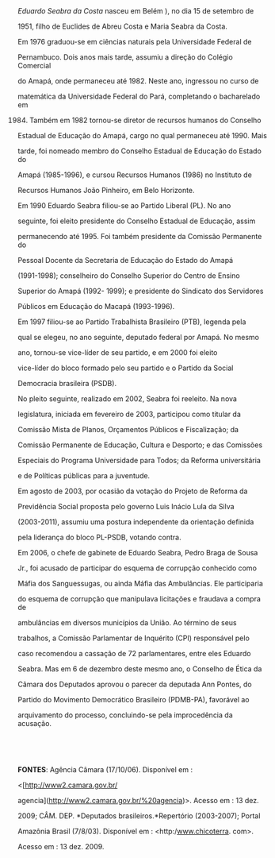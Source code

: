 

 



*Eduardo Seabra da Costa* nasceu em Belém ), no dia 15 de setembro de

1951, filho de Euclides de Abreu Costa e Maria Seabra da Costa.



Em 1976 graduou-se em ciências naturais pela Universidade Federal de

Pernambuco. Dois anos mais tarde, assumiu a direção do Colégio Comercial

do Amapá, onde permaneceu até 1982. Neste ano, ingressou no curso de

matemática da Universidade Federal do Pará, completando o bacharelado em

1984. Também em 1982 tornou-se diretor de recursos humanos do Conselho

Estadual de Educação do Amapá, cargo no qual permaneceu até 1990. Mais

tarde, foi nomeado membro do Conselho Estadual de Educação do Estado do

Amapá (1985-1996), e cursou Recursos Humanos (1986) no Instituto de

Recursos Humanos João Pinheiro, em Belo Horizonte.



Em 1990 Eduardo Seabra filiou-se ao Partido Liberal (PL). No ano

seguinte, foi eleito presidente do Conselho Estadual de Educação, assim

permanecendo até 1995. Foi também presidente da Comissão Permanente do

Pessoal Docente da Secretaria de Educação do Estado do Amapá

(1991-1998); conselheiro do Conselho Superior do Centro de Ensino

Superior do Amapá (1992- 1999); e presidente do Sindicato dos Servidores

Públicos em Educação do Macapá (1993-1996).



Em 1997 filiou-se ao Partido Trabalhista Brasileiro (PTB), legenda pela

qual se elegeu, no ano seguinte, deputado federal por Amapá. No mesmo

ano, tornou-se vice-líder de seu partido, e em 2000 foi eleito

vice-líder do bloco formado pelo seu partido e o Partido da Social

Democracia brasileira (PSDB).



No pleito seguinte, realizado em 2002, Seabra foi reeleito. Na nova

legislatura, iniciada em fevereiro de 2003, participou como titular da

Comissão Mista de Planos, Orçamentos Públicos e Fiscalização; da

Comissão Permanente de Educação, Cultura e Desporto; e das Comissões

Especiais do Programa Universidade para Todos; da Reforma universitária

e de Políticas públicas para a juventude.



Em agosto de 2003, por ocasião da votação do Projeto de Reforma da

Previdência Social proposta pelo governo Luis Inácio Lula da Silva

(2003-2011), assumiu uma postura independente da orientação definida

pela liderança do bloco PL-PSDB, votando contra. 



Em 2006, o chefe de gabinete de Eduardo Seabra, Pedro Braga de Sousa

Jr., foi acusado de participar do esquema de corrupção conhecido como

Máfia dos Sanguessugas, ou ainda Máfia das Ambulâncias. Ele participaria

do esquema de corrupção que manipulava licitações e fraudava a compra de

ambulâncias em diversos municípios da União. Ao término de seus

trabalhos, a Comissão Parlamentar de Inquérito (CPI) responsável pelo

caso recomendou a cassação de 72 parlamentares, entre eles Eduardo

Seabra. Mas em 6 de dezembro deste mesmo ano, o Conselho de Ética da

Câmara dos Deputados aprovou o parecer da deputada Ann Pontes, do

Partido do Movimento Democrático Brasileiro (PDMB-PA), favorável ao

arquivamento do processo, concluindo-se pela improcedência da acusação.



 



 



**FONTES**: Agência Câmara (17/10/06). Disponível em :

\<[http://www2.camara.gov.br/

agencia](http://www2.camara.gov.br/%20agencia)\>. Acesso em : 13 dez.

2009; CÂM. DEP. *Deputados brasileiros.*Repertório (2003-2007); Portal

Amazônia Brasil (7/8/03). Disponível em : \<http:/www.chicoterra. com\>.

Acesso em : 13 dez. 2009.

